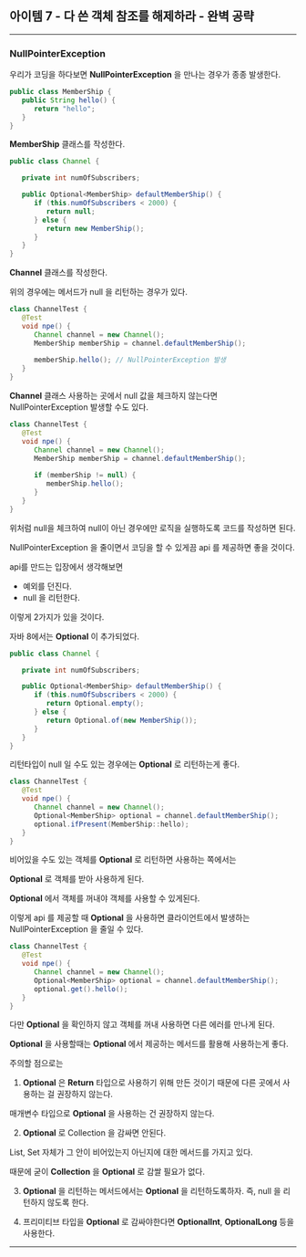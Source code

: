 ## 아이템 7 - 다 쓴 객체 참조를 해제하라 - 완벽 공략
---
### NullPointerException

우리가 코딩을 하다보면 __NullPointerException__ 을 만나는 경우가 종종 발생한다.

```java
public class MemberShip {
   public String hello() {
      return "hello";
   }
}
```
__MemberShip__ 클래스를 작성한다.

```java
public class Channel {

   private int numOfSubscribers;

   public Optional<MemberShip> defaultMemberShip() {
      if (this.numOfSubscribers < 2000) {
         return null;
      } else {
         return new MemberShip();
      }
   }
}
```

__Channel__ 클래스를 작성한다.

위의 경우에는 메서드가 null 을 리턴하는 경우가 있다.

```java
class ChannelTest {
   @Test
   void npe() {
      Channel channel = new Channel();
      MemberShip memberShip = channel.defaultMemberShip();
      
      memberShip.hello(); // NullPointerException 발생
   }
}
```

__Channel__ 클래스 사용하는 곳에서 null 값을 체크하지 않는다면 NullPointerException 발생할 수도 있다.


```java
class ChannelTest {
   @Test
   void npe() {
      Channel channel = new Channel();
      MemberShip memberShip = channel.defaultMemberShip();
      
      if (memberShip != null) {
         memberShip.hello(); 
      }
   }
}
```

위처럼 null을 체크하여 null이 아닌 경우에만 로직을 실행하도록 코드를 작성하면 된다.

NullPointerException 을 줄이면서 코딩을 할 수 있게끔 api 를 제공하면 좋을 것이다.

api를 만드는 입장에서 생각해보면 

- 예외를 던진다.
- null 을 리턴한다.

이렇게 2가지가 있을 것이다.

자바 8에서는 __Optional__ 이 추가되었다.

```java
public class Channel {

   private int numOfSubscribers;

   public Optional<MemberShip> defaultMemberShip() {
      if (this.numOfSubscribers < 2000) {
         return Optional.empty();
      } else {
         return Optional.of(new MemberShip());
      }
   }
}
```

리턴타입이 null 일 수도 있는 경우에는 __Optional__ 로 리턴하는게 좋다.

```java
class ChannelTest {
   @Test
   void npe() {
      Channel channel = new Channel();
      Optional<MemberShip> optional = channel.defaultMemberShip();
      optional.ifPresent(MemberShip::hello);
   }
}
```

비어있을 수도 있는 객체를 __Optional__ 로 리턴하면 사용하는 쪽에서는 

__Optional__ 로 객체를 받아 사용하게 된다.

__Optional__ 에서 객체를 꺼내야 객체를 사용할 수 있게된다.

이렇게 api 를 제공할 때 __Optional__ 을 사용하면 클라이언트에서 발생하는 NullPointerException 을 줄일 수 있다.

```java
class ChannelTest {
   @Test
   void npe() {
      Channel channel = new Channel();
      Optional<MemberShip> optional = channel.defaultMemberShip();
      optional.get().hello();
   }
}
```

다만 __Optional__ 을 확인하지 않고 객체를 꺼내 사용하면 다른 에러를 만나게 된다.

__Optional__ 을 사용할때는 __Optional__ 에서 제공하는 메서드를 활용해 사용하는게 좋다.

주의할 점으로는

1. __Optional__ 은 __Return__ 타입으로 사용하기 위해 만든 것이기 때문에 다른 곳에서 사용하는 걸 권장하지 않는다.

매개변수 타입으로 __Optional__ 을 사용하는 건 권장하지 않는다.

2. __Optional__ 로 Collection 을 감싸면 안된다.

List, Set 자체가 그 안이 비어있는지 아닌지에 대한 메서드를 가지고 있다.

때문에 굳이 __Collection__ 을 __Optional__ 로 감쌀 필요가 없다.

3.  __Optional__ 을 리턴하는 메서드에서는  __Optional__ 을 리턴하도록하자. 즉, null 을 리턴하지 않도록 한다.

4. 프리미티브 타입을 __Optional__ 로 감싸야한다면 __OptionalInt__, __OptionalLong__ 등을 사용한다.

---




